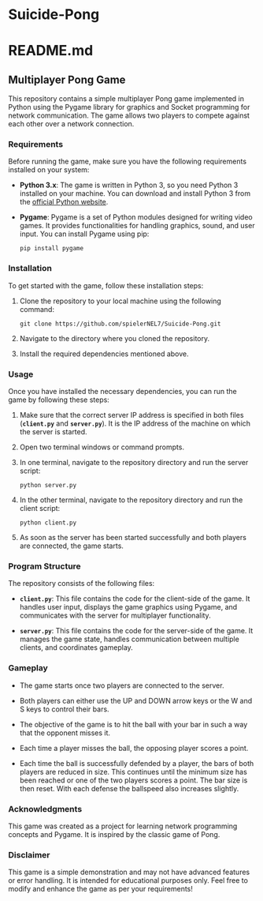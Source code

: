 # Suicide-Pong
# README.md

## Multiplayer Pong Game

This repository contains a simple multiplayer Pong game implemented in Python using the Pygame library for graphics and Socket programming for network communication. The game allows two players to compete against each other over a network connection.

### Requirements

Before running the game, make sure you have the following requirements installed on your system:

- **Python 3.x**: The game is written in Python 3, so you need Python 3 installed on your machine. You can download and install Python 3 from the [official Python website](https://www.python.org/).

- **Pygame**: Pygame is a set of Python modules designed for writing video games. It provides functionalities for handling graphics, sound, and user input. You can install Pygame using pip:
    ```
    pip install pygame
    ```
### Installation

To get started with the game, follow these installation steps:

1. Clone the repository to your local machine using the following command:
    ```
    git clone https://github.com/spielerNEL7/Suicide-Pong.git
    ```

2. Navigate to the directory where you cloned the repository.

3. Install the required dependencies mentioned above.

### Usage

Once you have installed the necessary dependencies, you can run the game by following these steps:

1. Make sure that the correct server IP address is specified in both files (**`client.py`** and **`server.py`**). It is the IP address of the machine on which the server is started. 

2. Open two terminal windows or command prompts.

3. In one terminal, navigate to the repository directory and run the server script:
    ```
    python server.py
    ```

4. In the other terminal, navigate to the repository directory and run the client script:
    ```
    python client.py
    ```

5. As soon as the server has been started successfully and both players are connected, the game starts.

### Program Structure

The repository consists of the following files:

- **`client.py`**: This file contains the code for the client-side of the game. It handles user input, displays the game graphics using Pygame, and communicates with the server for multiplayer functionality.

- **`server.py`**: This file contains the code for the server-side of the game. It manages the game state, handles communication between multiple clients, and coordinates gameplay.

### Gameplay

- The game starts once two players are connected to the server.

- Both players can either use the UP and DOWN arrow keys or the W and S keys to control their bars.

- The objective of the game is to hit the ball with your bar in such a way that the opponent misses it.

- Each time a player misses the ball, the opposing player scores a point.

- Each time the ball is successfully defended by a player, the bars of both players are reduced in size. This continues until the minimum size has been reached or one of the two players scores a point. The bar size is then reset. With each defense the ballspeed also increases slightly.

### Acknowledgments

This game was created as a project for learning network programming concepts and Pygame. It is inspired by the classic game of Pong.

### Disclaimer

This game is a simple demonstration and may not have advanced features or error handling. It is intended for educational purposes only. Feel free to modify and enhance the game as per your requirements!
